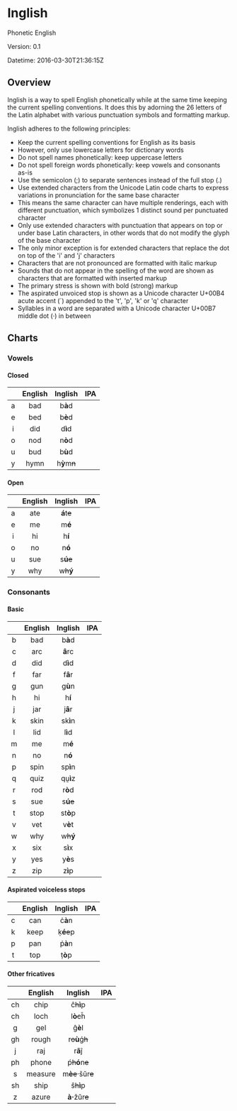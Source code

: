 # Inglish

Phonetic English

Version: 0.1

Datetime: 2016-03-30T21:36:15Z

## Overview

Inglish is a way to spell English phonetically while at the same time keeping the current spelling conventions. It does this by adorning the 26 letters of the Latin alphabet with various punctuation symbols and formatting markup.

Inglish adheres to the following principles:
- Keep the current spelling conventions for English as its basis
- However, only use lowercase letters for dictionary words
- Do not spell names phonetically: keep uppercase letters
- Do not spell foreign words phonetically: keep vowels and consonants as-is
- Use the semicolon (;) to separate sentences instead of the full stop (.)
- Use extended characters from the Unicode Latin code charts to express variations in pronunciation for the same base character
- This means the same character can have multiple renderings, each with different punctuation, which symbolizes 1 distinct sound per punctuated character
- Only use extended characters with punctuation that appears on top or under base Latin characters, in other words that do not modify the glyph of the base character
- The only minor exception is for extended characters that replace the dot on top of the 'i' and 'j' characters
- Characters that are not pronounced are formatted with italic markup
- Sounds that do not appear in the spelling of the word are shown as characters that are formatted with inserted markup
- The primary stress is shown with bold (strong) markup
- The aspirated unvoiced stop is shown as a Unicode character U+00B4 acute accent (&#x00B4;) appended to the 't', 'p', 'k' or 'q' character
- Syllables in a word are separated with a Unicode character U+00B7 middle dot (&#x00B7;) in between

## Charts

### Vowels

#### Closed
||English|Inglish|IPA|
|:-:|:-----:|:-----:|:-:|
|a|bad|b<b>&#x00E0;</b>d||
|e|bed|b<b>&#x00E8;</b>d||
|i|did|d<b>&#x00EC;</b>d||
|o|nod|n<b>&#x00F2;</b>d||
|u|bud|b<b>&#x00F9;</b>d||
|y|hymn|h<b>&#x1EF3;</b>m<del>n</del>||

#### Open
||English|Inglish|IPA|
|:-:|:-----:|:-----:|:-:|
|a|ate|<b>&#x00E1;</b>t<del>e</del>||
|e|me|m<b>&#x00E9;</b>||
|i|hi|h<b>&#x00ED;</b>||
|o|no|n<b>&#x00F3;</b>||
|u|sue|s<b>&#x00FA;</b><del>e</del>||
|y|why|w<del>h</del><b>&#x00FD;</b>||

### Consonants

#### Basic
||English|Inglish|IPA|
|:-:|:-----:|:-----:|:-:|
|b|bad|b<b>&#x00E0;</b>d||
|c|arc|<b>&#x00E2;</b>rc||
|d|did|d<b>&#x00EC;</b>d||
|f|far|f<b>&#x00E2;</b>r||
|g|gun|g<b>&#x00F9;</b>n||
|h|hi|h<b>&#x00ED;</b>||
|j|jar|j<b>&#x00E2;</b>r||
|k|skin|sk<b>&#x00EC;</b>n||
|l|lid|l<b>&#x00EC;</b>d||
|m|me|m<b>&#x00E9;</b>||
|n|no|n<b>&#x00F3;</b>||
|p|spin|sp<b>&#x00EC;</b>n||
|q|quiz|q&#x1E75;<b>&#x00EC;</b>z||
|r|rod|r<b>&#x00F2;</b>d||
|s|sue|s<b>&#x00FA;</b><del>e</del>||
|t|stop|st<b>&#x00F2;</b>p||
|v|vet|v<b>&#x00E8;</b>t||
|w|why|w<del>h</del><b>&#x00FD;</b>||
|x|six|s<b>&#x00EC;</b>x||
|y|yes|y<b>&#x00E8;</b>s||
|z|zip|z<b>&#x00EC;</b>p||

#### Aspirated voiceless stops
||English|Inglish|IPA|
|:-:|:-----:|:-----:|:-:|
|c|can|&#x010B;<b>&#x00E0;</b>n||
|k|keep|&#x1E33;<b>&#x00E9;</b><del>e</del>p||
|p|pan|&#x1E57;<b>&#x00E0;</b>n||
|t|top|&#x1E6D;<b>&#x00F2;</b>p||

#### Other fricatives
||English|Inglish|IPA|
|:-:|:-----:|:-----:|:-:|
|ch|chip|&#x0109;<del>h</del><b>&#x00EC;</b>p||
|ch|loch|l<b>&#x00F2;</b><del>c</del>&#x0125;||
|g|gel|&#x011D;<b>&#x00E8;</b>l||
|gh|rough|r<del>o</del><b>&#x00F9;</b>&#x01F5;<del>h</del>||
|j|raj|r<b>&#x00E3;</b>&#x0135;||
|ph|phone|&#x1E55;<del>h</del><b>&#x00F3;</b>n<del>e</del>||
|s|measure|m<b>&#x00E8;</b><del>e</del>&#x00B7;&#x0161;&#x016D;r<del>e</del>||
|sh|ship|&#x015D;<del>h</del><b>&#x00EC;</b>p||
|z|azure|<b>&#x00E0;&#x00B7;</b>&#x017E;&#x016D;r<del>e</del>||
